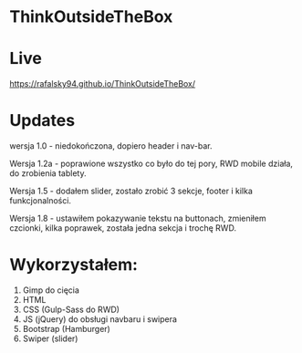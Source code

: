 # ThinkOutsideTheBox

# Live

https://rafalsky94.github.io/ThinkOutsideTheBox/

# Updates

wersja 1.0 - niedokończona, dopiero header i nav-bar.

Wersja 1.2a - poprawione wszystko co było do tej pory, RWD mobile działa, do zrobienia tablety.

Wersja 1.5 - dodałem slider, zostało zrobić 3 sekcje, footer i kilka funkcjonalności.

Wersja 1.8 - ustawiłem pokazywanie tekstu na buttonach, zmieniłem czcionki, kilka poprawek, została jedna sekcja i trochę RWD.

# Wykorzystałem:

1. Gimp do cięcia
2. HTML
3. CSS (Gulp-Sass do RWD)
4. JS (jQuery) do obsługi navbaru i swipera
5. Bootstrap (Hamburger)
6. Swiper (slider)
